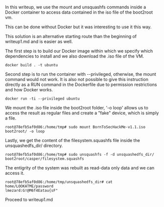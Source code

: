 In this writeup, we use the mount and unsquashfs commands inside a Docker container to access data contained in the iso file of the boot2root vm.

This can be done without Docker but it was interesting to use it this way.

This solution is an alternative starting route than the beginning of writeup1.md and is easier as well.

The first step is to build our Docker image within which we specify which dependencies to install and we also download the .iso file of the VM.

```
docker build . -t ubuntu
```

Second step is to run the container with --privileged, otherwise, the mount command would not work. It is also not possible to give this instruction directly as a RUN command in the Dockerfile due to permission restrictions and how Docker works.

```
docker run -ti --privileged ubuntu
```

We mount the .iso file inside the boot2root folder, '-o loop' allows us to access the result as regular files and create a "fake" device, which is simply a file.

```
root@78efb5af0d86:/home/tmp# sudo mount BornToSecHackMe-v1.1.iso boot2root/ -o loop
```

Lastly, we get the content of the filesystem.squashfs file inside the unsquashedfs_dir/ directory.

```
root@78efb5af0d86:/home/tmp# sudo unsquashfs -f -d unsquashedfs_dir/ boot2root/casper/filesystem.squashfs
```

The entigrity of the system was rebuilt as read-data only data and we can access it.

```
root@78efb5af0d86:/home/tmp/unsquashedfs_dir# cat home/LOOKATME/password
lmezard:G!@M6f4Eatau{sF"
```

Proceed to writeup1.md
